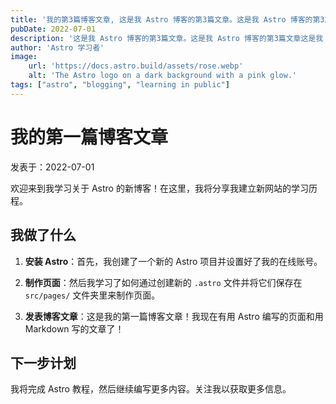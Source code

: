 ```yaml
---
title: '我的第3篇博客文章, 这是我 Astro 博客的第3篇文章。这是我 Astro 博客的第3篇文章这是我 Astro 博客的第3篇文章.这是我 Astro 博客的第3篇文章'
pubDate: 2022-07-01
description: '这是我 Astro 博客的第3篇文章。这是我 Astro 博客的第3篇文章这是我 Astro 博客的第3篇文章.这是我 Astro 博客的第3篇文章'
author: 'Astro 学习者'
image:
    url: 'https://docs.astro.build/assets/rose.webp'
    alt: 'The Astro logo on a dark background with a pink glow.'
tags: ["astro", "blogging", "learning in public"]
---
```


# 我的第一篇博客文章

 发表于：2022-07-01


 欢迎来到我学习关于 Astro 的新博客！在这里，我将分享我建立新网站的学习历程。

 ## 我做了什么

 1. **安装 Astro**：首先，我创建了一个新的 Astro 项目并设置好了我的在线账号。

 2. **制作页面**：然后我学习了如何通过创建新的 `.astro` 文件并将它们保存在 `src/pages/` 文件夹里来制作页面。

 3. **发表博客文章**：这是我的第一篇博客文章！我现在有用 Astro 编写的页面和用 Markdown 写的文章了！

 ## 下一步计划

 我将完成 Astro 教程，然后继续编写更多内容。关注我以获取更多信息。